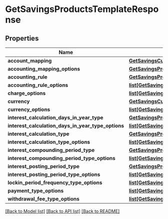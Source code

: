 # GetSavingsProductsTemplateResponse

## Properties
Name | Type | Description | Notes
------------ | ------------- | ------------- | -------------
**account_mapping** | [**GetSavingsCurrency**](GetSavingsCurrency.md) |  | [optional] 
**accounting_mapping_options** | [**GetSavingsProductsAccountingMappingOptions**](GetSavingsProductsAccountingMappingOptions.md) |  | [optional] 
**accounting_rule** | [**GetSavingsProductsTemplateAccountingRule**](GetSavingsProductsTemplateAccountingRule.md) |  | [optional] 
**accounting_rule_options** | [**list[GetSavingsProductsTemplateAccountingRule]**](GetSavingsProductsTemplateAccountingRule.md) |  | [optional] 
**charge_options** | [**list[GetSavingsProductsChargeOptions]**](GetSavingsProductsChargeOptions.md) |  | [optional] 
**currency** | [**GetSavingsCurrency**](GetSavingsCurrency.md) |  | [optional] 
**currency_options** | [**list[GetSavingsCurrency]**](GetSavingsCurrency.md) |  | [optional] 
**interest_calculation_days_in_year_type** | [**GetSavingsProductsInterestCalculationDaysInYearType**](GetSavingsProductsInterestCalculationDaysInYearType.md) |  | [optional] 
**interest_calculation_days_in_year_type_options** | [**list[GetSavingsProductsInterestCalculationDaysInYearType]**](GetSavingsProductsInterestCalculationDaysInYearType.md) |  | [optional] 
**interest_calculation_type** | [**GetSavingsProductsInterestCalculationType**](GetSavingsProductsInterestCalculationType.md) |  | [optional] 
**interest_calculation_type_options** | [**list[GetSavingsProductsInterestCalculationType]**](GetSavingsProductsInterestCalculationType.md) |  | [optional] 
**interest_compounding_period_type** | [**GetSavingsProductsInterestCompoundingPeriodType**](GetSavingsProductsInterestCompoundingPeriodType.md) |  | [optional] 
**interest_compounding_period_type_options** | [**list[GetSavingsProductsInterestCompoundingPeriodType]**](GetSavingsProductsInterestCompoundingPeriodType.md) |  | [optional] 
**interest_posting_period_type** | [**GetSavingsProductsInterestPostingPeriodType**](GetSavingsProductsInterestPostingPeriodType.md) |  | [optional] 
**interest_posting_period_type_options** | [**list[GetSavingsProductsInterestPostingPeriodType]**](GetSavingsProductsInterestPostingPeriodType.md) |  | [optional] 
**lockin_period_frequency_type_options** | [**list[GetSavingsProductsLockinPeriodFrequencyTypeOptions]**](GetSavingsProductsLockinPeriodFrequencyTypeOptions.md) |  | [optional] 
**payment_type_options** | [**list[GetSavingsProductsPaymentTypeOptions]**](GetSavingsProductsPaymentTypeOptions.md) |  | [optional] 
**withdrawal_fee_type_options** | [**list[GetSavingsProductsWithdrawalFeeTypeOptions]**](GetSavingsProductsWithdrawalFeeTypeOptions.md) |  | [optional] 

[[Back to Model list]](../README.md#documentation-for-models) [[Back to API list]](../README.md#documentation-for-api-endpoints) [[Back to README]](../README.md)


